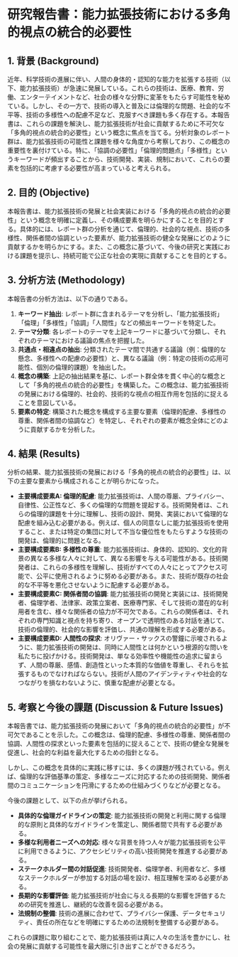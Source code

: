 # 研究報告書：能力拡張技術における多角的視点の統合的必要性

## 1. 背景 (Background)

近年、科学技術の進展に伴い、人間の身体的・認知的な能力を拡張する技術（以下、能力拡張技術）が急速に発展している。これらの技術は、医療、教育、労働、エンターテイメントなど、社会の様々な分野に変革をもたらす可能性を秘めている。しかし、その一方で、技術の導入と普及には倫理的な問題、社会的な不平等、技術の多様性への配慮不足など、克服すべき課題も多く存在する。本報告書は、これらの課題を解決し、能力拡張技術が社会に貢献するために不可欠な「多角的視点の統合的必要性」という概念に焦点を当てる。分析対象のレポート群は、能力拡張技術の可能性と課題を様々な角度から考察しており、この概念の重要性を裏付けている。特に、「協調の必要性」「倫理的問題点」「多様性」というキーワードが頻出することから、技術開発、実装、規制において、これらの要素を包括的に考慮する必要性が高まっていると考えられる。

## 2. 目的 (Objective)

本報告書は、能力拡張技術の発展と社会実装における「多角的視点の統合的必要性」という概念を明確に定義し、その構成要素を明らかにすることを目的とする。具体的には、レポート群の分析を通じて、倫理的、社会的な視点、技術の多様性、関係者間の協調といった要素が、能力拡張技術の健全な発展にどのように貢献するかを明らかにする。また、この概念に基づいて、今後の研究と実践における課題を提示し、持続可能で公正な社会の実現に貢献することを目的とする。

## 3. 分析方法 (Methodology)

本報告書の分析方法は、以下の通りである。

1.  **キーワード抽出**: レポート群に含まれるテーマを分析し、「能力拡張技術」「倫理」「多様性」「協調」「人間性」などの頻出キーワードを特定した。
2.  **テーマ分類**: 各レポートのテーマを上記キーワードに基づいて分類し、それぞれのテーマにおける議論の焦点を把握した。
3.  **共通点・相違点の抽出**: 分類されたテーマ間で共通する議論（例：倫理的な懸念、多様性への配慮の必要性）と、異なる議論（例：特定の技術の応用可能性、個別の倫理的課題）を抽出した。
4.  **概念の構築**: 上記の抽出結果を基に、レポート群全体を貫く中心的な概念として「多角的視点の統合的必要性」を構築した。この概念は、能力拡張技術の発展における倫理的、社会的、技術的な視点の相互作用を包括的に捉えることを意図している。
5.  **要素の特定**: 構築された概念を構成する主要な要素（倫理的配慮、多様性の尊重、関係者間の協調など）を特定し、それぞれの要素が概念全体にどのように貢献するかを分析した。

## 4. 結果 (Results)

分析の結果、能力拡張技術の発展における「多角的視点の統合的必要性」は、以下の主要な要素から構成されることが明らかになった。

-   **主要構成要素A: 倫理的配慮**: 能力拡張技術は、人間の尊厳、プライバシー、自律性、公正性など、多くの倫理的な問題を提起する。技術開発者は、これらの倫理的課題を十分に理解し、技術の設計、開発、実装において倫理的な配慮を組み込む必要がある。例えば、個人の同意なしに能力拡張技術を使用すること、または特定の集団に対して不当な優位性をもたらすような技術の開発は、倫理的に問題となる。
-   **主要構成要素B: 多様性の尊重**: 能力拡張技術は、身体的、認知的、文化的背景の異なる多様な人々に対して、異なる影響を与える可能性がある。技術開発者は、これらの多様性を理解し、技術がすべての人々にとってアクセス可能で、公平に使用されるように努める必要がある。また、技術が既存の社会的な不平等を悪化させないように配慮する必要がある。
-   **主要構成要素C: 関係者間の協調**: 能力拡張技術の開発と実装には、技術開発者、倫理学者、法律家、政策立案者、医療専門家、そして技術の潜在的な利用者を含む、様々な関係者の協力が不可欠である。これらの関係者は、それぞれの専門知識と視点を持ち寄り、オープンで透明性のある対話を通じて、技術の倫理的、社会的な影響を評価し、共通の理解を形成する必要がある。
-   **主要構成要素D: 人間性の探求**: オリヴァー・サックスの警鐘に示唆されるように、能力拡張技術の開発は、同時に人間性とは何かという根源的な問いを私たちに投げかける。技術開発は、単なる効率性や機能性の追求に留まらず、人間の尊厳、感情、創造性といった本質的な価値を尊重し、それらを拡張するものでなければならない。技術が人間のアイデンティティや社会的なつながりを損なわないように、慎重な配慮が必要となる。

## 5. 考察と今後の課題 (Discussion & Future Issues)

本報告書では、能力拡張技術の発展において「多角的視点の統合的必要性」が不可欠であることを示した。この概念は、倫理的配慮、多様性の尊重、関係者間の協調、人間性の探求といった要素を包括的に捉えることで、技術の健全な発展を促進し、社会的な利益を最大化するための指針となる。

しかし、この概念を具体的に実践に移すには、多くの課題が残されている。例えば、倫理的な評価基準の策定、多様なニーズに対応するための技術開発、関係者間のコミュニケーションを円滑にするための仕組みづくりなどが必要となる。

今後の課題として、以下の点が挙げられる。

*   **具体的な倫理ガイドラインの策定**: 能力拡張技術の開発と利用に関する倫理的な原則と具体的なガイドラインを策定し、関係者間で共有する必要がある。
*   **多様な利用者ニーズへの対応**: 様々な背景を持つ人々が能力拡張技術を公平に利用できるように、アクセシビリティの高い技術開発を推進する必要がある。
*   **ステークホルダー間の対話促進**: 技術開発者、倫理学者、利用者など、多様なステークホルダーが参加する対話の場を設け、相互理解を深める必要がある。
*   **長期的な影響評価**: 能力拡張技術が社会に与える長期的な影響を評価するための研究を推進し、継続的な改善を図る必要がある。
*   **法規制の整備**: 技術の進展に合わせて、プライバシー保護、データセキュリティ、責任の所在などを明確にするための法規制を整備する必要がある。

これらの課題に取り組むことで、能力拡張技術は真に人々の生活を豊かにし、社会の発展に貢献する可能性を最大限に引き出すことができるだろう。
